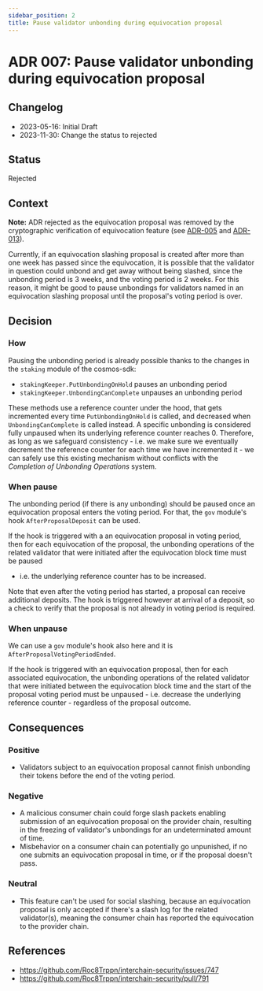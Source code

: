 ```yaml
---
sidebar_position: 2
title: Pause validator unbonding during equivocation proposal
---
```


# ADR 007: Pause validator unbonding during equivocation proposal

## Changelog

- 2023-05-16: Initial Draft
- 2023-11-30: Change the status to rejected

## Status

Rejected

## Context

**Note:** ADR rejected as the equivocation proposal was removed by the
cryptographic verification of equivocation feature
(see [ADR-005](./adr-005-cryptographic-equivocation-verification.md) and
[ADR-013](./adr-013-equivocation-slashing.md)).

Currently, if an equivocation slashing proposal is created after more than one
week has passed since the equivocation, it is possible that the validator in
question could unbond and get away without being slashed, since the unbonding
period is 3 weeks, and the voting period is 2 weeks. For this reason, it might
be good to pause unbondings for validators named in an equivocation slashing
proposal until the proposal's voting period is over.

## Decision

### How

Pausing the unbonding period is already possible thanks to the changes in the
`staking` module of the cosmos-sdk:

- `stakingKeeper.PutUnbondingOnHold` pauses an unbonding period
- `stakingKeeper.UnbondingCanComplete` unpauses an unbonding period

These methods use a reference counter under the hood, that gets incremented
every time `PutUnbondingOnHold` is called, and decreased when
`UnbondingCanComplete` is called instead. A specific unbonding is considered
fully unpaused when its underlying reference counter reaches 0. Therefore, as
long as we safeguard consistency - i.e. we make sure we eventually decrement
the reference counter for each time we have incremented it - we can safely use
this existing mechanism without conflicts with the _Completion of Unbonding
Operations_ system.

### When pause

The unbonding period (if there is any unbonding) should be paused once an
equivocation proposal enters the voting period. For that, the `gov` module's
hook `AfterProposalDeposit` can be used.

If the hook is triggered with a an equivocation proposal in voting period, then
for each equivocation of the proposal, the unbonding operations of the related
validator that were initiated after the equivocation block time must be paused

- i.e. the underlying reference counter has to be increased.

Note that even after the voting period has started, a proposal can receive
additional deposits. The hook is triggered however at arrival of a deposit, so
a check to verify that the proposal is not already in voting period is
required.

### When unpause

We can use a `gov` module's hook also here and it is
`AfterProposalVotingPeriodEnded`.

If the hook is triggered with an equivocation proposal, then for each
associated equivocation, the unbonding operations of the related validator that
were initiated between the equivocation block time and the start of the
proposal voting period must be unpaused - i.e. decrease the underlying
reference counter - regardless of the proposal outcome.

## Consequences

### Positive

- Validators subject to an equivocation proposal cannot finish unbonding
  their tokens before the end of the voting period.

### Negative

- A malicious consumer chain could forge slash packets enabling submission of
  an equivocation proposal on the provider chain, resulting in the freezing of
  validator's unbondings for an undeterminated amount of time.
- Misbehavior on a consumer chain can potentially go unpunished, if no one
  submits an equivocation proposal in time, or if the proposal doesn't pass.

### Neutral

- This feature can't be used for social slashing, because an equivocation
  proposal is only accepted if there's a slash log for the related
  validator(s), meaning the consumer chain has reported the equivocation to
  the provider chain.

## References

- https://github.com/Roc8Trppn/interchain-security/issues/747
- https://github.com/Roc8Trppn/interchain-security/pull/791
